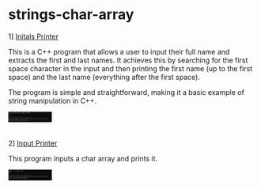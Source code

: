 # strings-char-array
1] [Initals Printer](str_initials.cpp)

This is a C++ program that allows a user to input their full name and extracts the first and last names. It achieves this by searching for the first space character in the input and then printing the first name (up to the first space) and the last name (everything after the first space).

The program is simple and straightforward, making it a basic example of string manipulation in C++.

<div align="left">
  <img src="str_initials.png" width="17.5%" height="17.5%"/>
</div><br/>

2] [Input Printer](str_ip_op.cpp)

This program inputs a char array and prints it.

<div align="left">
  <img src="str_ip_op.png" width="17.5%" height="17.5%"/>
</div><br/>
